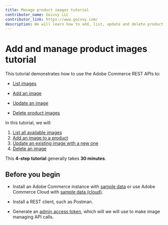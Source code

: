 ```yaml
---
title: Manage product images tutorial
contributor_name: Goivvy LLC
contributor_link: https://www.goivvy.com/
description: We will learn how to add, list, update and delete product images.
--- 
```

 
# Add and manage product images tutorial

This tutorial demonstrates how to use the Adobe Commerce REST APIs to:

*  [List images](/rest/tutorials/image/list)

*  [Add an image](/rest/tutorials/image/new)

*  [Update an image](/rest/tutorials/image/update)

*  [Delete product images](/rest/tutorials/image/delete)

In this tutorial, we will:

1. [List all available images](/rest/tutorials/image/list)
2. [Add an image to a product](/rest/tutorials/image/new)
3. [Update an existing image with a new one](/rest/tutorials/image/update)
4. [Delete an image](/rest/tutorials/image/delete)

This **4-step tutorial** generally takes **30 minutes**.

## Before you begin

*  Install an Adobe Commerce instance with [sample data](https://experienceleague.adobe.com/docs/commerce-operations/installation-guide/next-steps/sample-data/overview.html?lang=en) or use Adobe Commerce Cloud with [sample data (cloud)](https://experienceleague.adobe.com/docs/commerce-cloud-service/user-guide/develop/test/sample-data.html).

*  Install a REST client, such as Postman.

*  Generate an [admin access token](https://developer.adobe.com/commerce/webapi/get-started/authentication/gs-authentication-token/), which will we will use to make image managing API calls.
